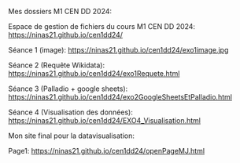 
Mes dossiers M1 CEN DD 2024:


Espace de gestion de fichiers du cours M1 CEN DD 2024: https://ninas21.github.io/cen1dd24/

Séance 1 (image): https://ninas21.github.io/cen1dd24/exo1image.jpg

Séance 2 (Requête Wikidata): https://ninas21.github.io/cen1dd24/exo1Requete.html

Séance 3 (Palladio + google sheets): https://ninas21.github.io/cen1dd24/exo2GoogleSheetsEtPalladio.html

Séance 4 (Visualisation des données): https://ninas21.github.io/cen1dd24/EXO4_Visualisation.html

Mon site final pour la datavisualisation: 

Page1: https://ninas21.github.io/cen1dd24/openPageMJ.html

